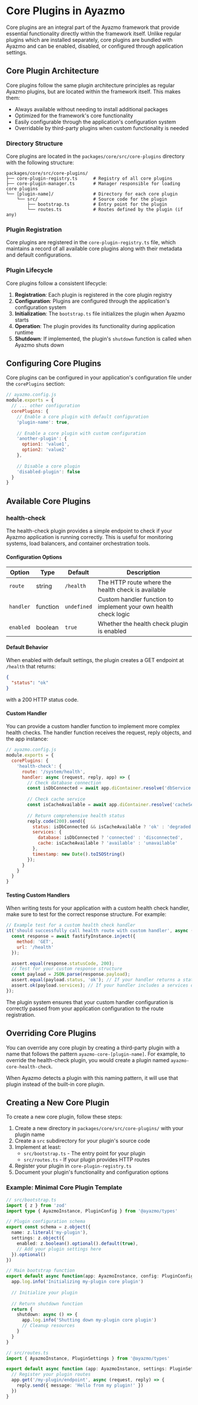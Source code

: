 # Core Plugins in Ayazmo

Core plugins are an integral part of the Ayazmo framework that provide essential functionality directly within the framework itself. Unlike regular plugins which are installed separately, core plugins are bundled with Ayazmo and can be enabled, disabled, or configured through application settings.

## Core Plugin Architecture

Core plugins follow the same plugin architecture principles as regular Ayazmo plugins, but are located within the framework itself. This makes them:

- Always available without needing to install additional packages
- Optimized for the framework's core functionality
- Easily configurable through the application's configuration system
- Overridable by third-party plugins when custom functionality is needed

### Directory Structure

Core plugins are located in the `packages/core/src/core-plugins` directory with the following structure:

```
packages/core/src/core-plugins/
├── core-plugin-registry.ts      # Registry of all core plugins
├── core-plugin-manager.ts       # Manager responsible for loading core plugins
└── [plugin-name]/               # Directory for each core plugin
    └── src/                     # Source code for the plugin
        ├── bootstrap.ts         # Entry point for the plugin
        └── routes.ts            # Routes defined by the plugin (if any)
```

### Plugin Registration

Core plugins are registered in the `core-plugin-registry.ts` file, which maintains a record of all available core plugins along with their metadata and default configurations.

### Plugin Lifecycle

Core plugins follow a consistent lifecycle:

1. **Registration**: Each plugin is registered in the core plugin registry
2. **Configuration**: Plugins are configured through the application's configuration system
3. **Initialization**: The `bootstrap.ts` file initializes the plugin when Ayazmo starts
4. **Operation**: The plugin provides its functionality during application runtime
5. **Shutdown**: If implemented, the plugin's `shutdown` function is called when Ayazmo shuts down

## Configuring Core Plugins

Core plugins can be configured in your application's configuration file under the `corePlugins` section:

```js
// ayazmo.config.js
module.exports = {
  // ... other configuration
  corePlugins: {
    // Enable a core plugin with default configuration
    'plugin-name': true,
    
    // Enable a core plugin with custom configuration
    'another-plugin': {
      option1: 'value1',
      option2: 'value2'
    },
    
    // Disable a core plugin
    'disabled-plugin': false
  }
}
```

## Available Core Plugins

### health-check

The health-check plugin provides a simple endpoint to check if your Ayazmo application is running correctly. This is useful for monitoring systems, load balancers, and container orchestration tools.

#### Configuration Options

| Option   | Type              | Default     | Description                                    |
|----------|-------------------|-------------|------------------------------------------------|
| `route`  | string            | `/health`   | The HTTP route where the health check is available |
| `handler`| function          | `undefined` | Custom handler function to implement your own health check logic |
| `enabled`| boolean           | `true`      | Whether the health check plugin is enabled     |

#### Default Behavior

When enabled with default settings, the plugin creates a GET endpoint at `/health` that returns:

```json
{
  "status": "ok"
}
```

with a 200 HTTP status code.

#### Custom Handler

You can provide a custom handler function to implement more complex health checks. The handler function receives the request, reply objects, and the app instance:

```js
// ayazmo.config.js
module.exports = {
  corePlugins: {
    'health-check': {
      route: '/system/health',
      handler: async (request, reply, app) => {
        // Check database connection
        const isDbConnected = await app.diContainer.resolve('dbService').isConnected();
        
        // Check cache service
        const isCacheAvailable = await app.diContainer.resolve('cacheService').ping();
        
        // Return comprehensive health status
        reply.code(200).send({
          status: isDbConnected && isCacheAvailable ? 'ok' : 'degraded',
          services: {
            database: isDbConnected ? 'connected' : 'disconnected',
            cache: isCacheAvailable ? 'available' : 'unavailable'
          },
          timestamp: new Date().toISOString()
        });
      }
    }
  }
}
```

#### Testing Custom Handlers

When writing tests for your application with a custom health check handler, make sure to test for the correct response structure. For example:

```js
// Example test for a custom health check handler
it('should successfully call health route with custom handler', async () => {
  const response = await fastifyInstance.inject({
    method: 'GET',
    url: '/health'
  });

  assert.equal(response.statusCode, 200);
  // Test for your custom response structure
  const payload = JSON.parse(response.payload);
  assert.equal(payload.status, 'ok'); // If your handler returns a status field
  assert.ok(payload.services); // If your handler includes a services object
});
```

The plugin system ensures that your custom handler configuration is correctly passed from your application configuration to the route registration.

## Overriding Core Plugins

You can override any core plugin by creating a third-party plugin with a name that follows the pattern `ayazmo-core-[plugin-name]`. For example, to override the health-check plugin, you would create a plugin named `ayazmo-core-health-check`.

When Ayazmo detects a plugin with this naming pattern, it will use that plugin instead of the built-in core plugin.

## Creating a New Core Plugin

To create a new core plugin, follow these steps:

1. Create a new directory in `packages/core/src/core-plugins/` with your plugin name
2. Create a `src` subdirectory for your plugin's source code
3. Implement at least:
   - `src/bootstrap.ts` - The entry point for your plugin
   - `src/routes.ts` - If your plugin provides HTTP routes
4. Register your plugin in `core-plugin-registry.ts`
5. Document your plugin's functionality and configuration options

### Example: Minimal Core Plugin Template

```typescript
// src/bootstrap.ts
import { z } from 'zod'
import type { AyazmoInstance, PluginConfig } from '@ayazmo/types'

// Plugin configuration schema
export const schema = z.object({
  name: z.literal('my-plugin'),
  settings: z.object({
    enabled: z.boolean().optional().default(true),
    // Add your plugin settings here
  }).optional()
})

// Main bootstrap function
export default async function(app: AyazmoInstance, config: PluginConfig): Promise<{ shutdown?: () => Promise<void> }> {
  app.log.info('Initializing my-plugin core plugin')
  
  // Initialize your plugin
  
  // Return shutdown function
  return {
    shutdown: async () => {
      app.log.info('Shutting down my-plugin core plugin')
      // Cleanup resources
    }
  }
}
```

```typescript
// src/routes.ts
import { AyazmoInstance, PluginSettings } from '@ayazmo/types'

export default async function (app: AyazmoInstance, settings: PluginSettings = {}): Promise<void> {
  // Register your plugin routes
  app.get('/my-plugin/endpoint', async (request, reply) => {
    reply.send({ message: 'Hello from my plugin!' })
  })
}
``` 